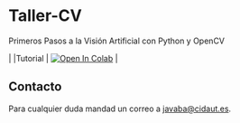 # Taller-CV
Primeros Pasos a la Visión Artificial con Python y OpenCV


|  |Tutorial | [![Open In Colab](https://colab.research.google.com/assets/colab-badge.svg)](https://colab.research.google.com/github/cidautai/Taller-CV/blob/main/CidautAI-CV.ipynb) |

## Contacto

Para cualquier duda mandad un correo a javaba@cidaut.es.
